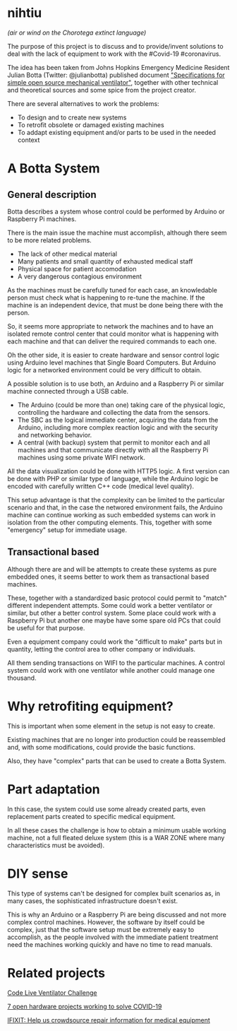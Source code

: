 # nihtiu
*(air or wind on the Chorotega extinct language)*

The purpose of this project is to discuss and to provide/invent solutions to deal with the lack of equipment to work with the #Covid-19 #coronavirus.

The idea has been taken from Johns Hopkins Emergency Medicine Resident Julian Botta (Twitter: @julianbotta) published document ["Specifications for simple open source mechanical ventilator"](https://docs.google.com/document/d/1FNPwrQjB1qW1330s5-S_-VB0vDHajMWKieJRjINCNeE/preview?fbclid=IwAR3ugu1SGMsacwKi6ycAKJFOMduInSO4WVM8rgmC4CgMJY6cKaGBNR14mpM), together with other technical and theoretical sources and some spice from the project creator.

There are several alternatives to work the problems:

* To design and to create new systems
* To retrofit obsolete or damaged existing machines
* To addapt existing equipment and/or parts to be used in the needed context

# A Botta System

## General description

Botta describes a system whose control could be performed by Arduino or Raspberry Pi machines.

There is the main issue the machine must accomplish, although there seem to be more related problems.

* The lack of other medical material
* Many patients and small quantity of exhausted medical staff
* Physical space for patient accomodation
* A very dangerous contagious environment

As the machines must be carefully tuned for each case, an knowledable person must check what is happening to re-tune the machine.  If the machine is an independent device, that must be done being there with the person.

So, it seems more appropriate to network the machines and to have an isolated remote control center that could monitor what is happening with each machine and that can deliver the required commands to each one.

Oh the other side, it is easier to create hardware and sensor control logic using Arduino level machines that Single Board Computers.  But Arduino logic for a networked environment could be very difficult to obtain.  

A possible solution is to use both, an Arduino and a Raspberry Pi or similar machine connected through a USB cable.

* The Arduino (could be more than one) taking care of the physical logic, controlling the hardware and collecting the data from the sensors.
* The SBC as the logical immediate center, acquiring the data from the Arduino, including more complex reaction logic and with the security and networking behavior.
* A central (with backup) system that permit to monitor each and all machines and that communicate directly with all the Raspberry Pi machines using some private WIFI network.

All the data visualization could be done with HTTP5 logic.  A first version can be done with PHP or similar type of language, while the Arduino logic be encoded with carefully written C++ code (medical level quality).

This setup advantage is that the complexity can be limited to the particular scenario and that, in the case the networed environment fails, the Arduino machine can continue working as such embedded systems can work in isolation from the other computing elements.  This, together with some "emergency" setup for immediate usage.

## Transactional based

Although there are and will be attempts to create these systems as pure embedded ones, it seems better to work them as transactional based machines.

These, together with a standardized basic protocol could permit to "match" different independent attempts.  Some could work a better ventilator or similar, but other a better control system.  Some place could work with a Raspberry Pi but another one maybe have some spare old PCs that could be useful for that purpose.

Even a equipment company could work the "difficult to make" parts but in quantity, letting the control area to other company or individuals.

All them sending transactions on WIFI to the particular machines.  A control system could work with one ventilator while another could manage one thousand.


# Why retrofiting equipment?

This is important when some element in the setup is not easy to create.

Existing machines that are no longer into production could be reassembled and, with some modifications, could provide the basic functions.

Also, they have "complex" parts that can be used to create a Botta System.

# Part adaptation

In this case, the system could use some already created parts, even replacement parts created to specific medical equipment.


In all these cases the challenge is how to obtain a minimum usable working machine, not a full fleated deluxe system (this is a WAR ZONE where many characteristics must be avoided).

# DIY sense

This type of systems can't be designed for complex built scenarios as, in many cases, the sophisticated infrastructure doesn't exist.

This is why an Arduino or a Raspberry Pi are being discussed and not more complex control machines.  However, the software by itself could be complex, just that the software setup must be extremely easy to accomplish, as the people involved with the immediate patient treatment need the machines working quickly and have no time to read manuals.

# Related projects

[Code Live Ventilator Challenge](https://www.agorize.com/en/challenges/code-life-challenge)

[7 open hardware projects working to solve COVID-19](https://opensource.com/article/20/3/open-hardware-covid19)

[IFIXIT: Help us crowdsource repair information for medical equipment](https://www.ifixit.com/News/36354/help-us-crowdsource-repair-information-for-Hospital-Equipment)
